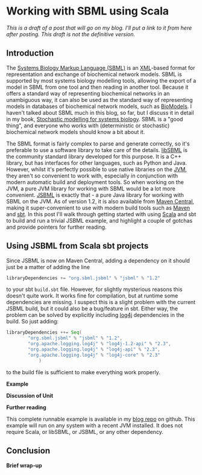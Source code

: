 # Working with SBML using Scala

*This is a draft of a post that will go on my blog. I'll put a link to it from here after posting. This draft is not the definitive version.*

## Introduction

The <a href="http://sbml.org/">Systems Biology Markup Language (SBML)</a> is an <a href="https://en.wikipedia.org/wiki/XML">XML</a>-based format for representation and exchange of biochemical network models. SBML is supported by most systems biology modelling tools, allowing the export of a model in SBML from one tool and then reading in another tool. Because it offers a standard way of representing biochemical networks in an unambiguous way, it can also be used as the standard way of representing models in databases of biochemical network models, such as <a href="https://www.ebi.ac.uk/biomodels-main/">BioModels</a>. I haven't talked about SBML much in this blog, so far, but I discuss it in detail in my book, <a href="http://www.staff.ncl.ac.uk/d.j.wilkinson/smfsb/">Stochastic modelling for systems biology</a>. SBML is a "good thing", and everyone who works with (deterministic or stochastic) biochemical network models should know a bit about it.

The SBML format is fairly complex to parse and generate correctly, so it's preferable to use a software library to take care of the details. <a href="http://sbml.org/Software/libSBML">libSBML</a> is the community standard library developed for this purpose. It is a C++ library, but has interfaces for other languages, such as Python and Java. However, whilst it's perfectly possible to use native libraries on the <a href="https://en.wikipedia.org/wiki/Java_virtual_machine">JVM</a>, they aren't so convenient to work with, especially in conjunction with modern automatic build and deployment tools. So when working on the JVM, a pure JVM library for working with SBML would be a lot more convenient. <a href="http://sbml.org/Software/JSBML">JSBML</a> is exactly that - a pure Java library for working with SBML on the JVM. As of version 1.2, it is also available from <a href="http://search.maven.org/">Maven Central</a>, making it super-convenient to use with modern build tools such as <a href="https://maven.apache.org/">Maven</a> and <a href="http://www.scala-sbt.org/">sbt</a>. In this post I'll walk through getting started with using <a href="https://www.scala-lang.org/">Scala</a> and sbt to build and run a trivial JSBML example, and highlight a couple of gotchas and provide pointers for further reading. 

## Using JSBML from Scala sbt projects

Since JSBML is now on Maven Central, adding a dependency on it should just be a matter of adding the line
```scala
libraryDependencies += "org.sbml.jsbml" % "jsbml" % "1.2"
```
to your sbt `build.sbt` file. However, for slightly mysterious reasons this doesn't quite work. It works fine for compilation, but at runtime some dependencies are missing. I suspect this is a slight problem with the current JSBML build, but it could also be a bug/feature in sbt. Either way, the problem can be solved by explicitly including <a href="http://logging.apache.org/log4j/2.x/">log4j</a> dependencies in the build. So just adding:
```scala
libraryDependencies ++= Seq(
		"org.sbml.jsbml" % "jsbml" % "1.2",
		"org.apache.logging.log4j" % "log4j-1.2-api" % "2.3",
		"org.apache.logging.log4j" % "log4j-api" % "2.3",
		"org.apache.logging.log4j" % "log4j-core" % "2.3"
			)
```
to the build file is sufficient to make everything work properly.

**Example**

**Discussion of Unit**

**Further reading**

This complete runnable example is available in my <a href="https://github.com/darrenjw/blog/tree/master/sbml-scala">blog repo</a> on github. This example will run on any system with a recent JVM installed. It does not require Scala, or libSBML, or JSBML, or any other dependency. 

## Conclusion

**Brief wrap-up**







